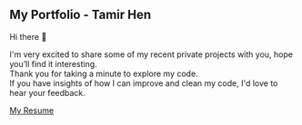 ## My Portfolio - Tamir Hen

Hi there 🙂

I'm very excited to share some of my recent private projects with you, hope you’ll find it interesting.\
Thank you for taking a minute to explore my code.\
If you have insights of how I can improve and clean my code, I'd love to hear your feedback.

[My Resume](https://firebasestorage.googleapis.com/v0/b/portfolio-th.appspot.com/o/CV%20-%20Tamir%20Hen.pdf?alt=media&token=1c1b658b-e075-4c2f-8450-1c8f749a272f)
